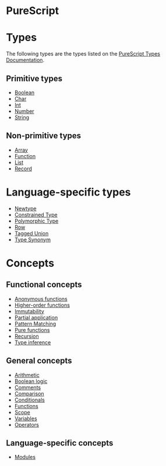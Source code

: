 # PureScript

# Types
The following types are the types listed on the [PureScript Types Documentation](https://github.com/purescript/documentation/blob/master/language/Types.md).

## Primitive types
- [Boolean][type-boolean]
- [Char][type-char]
- [Int][type-int]
- [Number][type-number]
- [String][type-string]

## Non-primitive types
- [Array][type-array]
- [Function][type-function]
- [List][type-list]
- [Record][type-record]

# Language-specific types
- [Newtype][type-newtype]
- [Constrained Type][type-constrained]
- [Polymorphic Type][type-polymorphic]
- [Row][type-row]
- [Tagged Union][type-tagged-union]
- [Type Synonym][type-synonym]

[type-string]: ../../../reference/types/string.md
[type-char]: ../../../reference/types/char.md
[type-int]: ../../../reference/types/integer.md
[type-number]: ../../../reference/types/number.md
[type-boolean]: ../../../reference/types/boolean.md
[type-array]: ../../../reference/types/array.md
[type-list]: ../../../reference/types/list.md
[type-record]: ../../../reference/types/record.md
[type-function]: ../../../reference/types/function.md
[type-tagged-union]: types/tagged_union.md
[type-newtype]: types/newtype.md
[type-polymorphic]: types/polymorphic.md
[type-constrained]: types/constrained.md
[type-synonym]: types/type_synonym.md
[type-row]: types/row.md

# Concepts

## Functional concepts
- [Anonymous functions][concept-anonymous-functions]
- [Higher-order functions][concept-higher-order-functions]
- [Immutability][concept-immutability]
- [Partial application][concept-partial-application]
- [Pattern Matching][concept-pattern-matching]
- [Pure functions][concept-pure-functions]
- [Recursion][concept-recursion]
- [Type inference][concept-type-inference]

## General concepts
- [Arithmetic][concept-arithmetic]
- [Boolean logic][concept-boolean-logic]
- [Comments][concept-comments]
- [Comparison][concept-comparison]
- [Conditionals][concept-conditionals]
- [Functions][concept-functions]
- [Scope][concept-scope]
- [Variables][concept-variables]
- [Operators][concept-operators]

## Language-specific concepts
- [Modules][concept-modules]

[concept-operators]: ../../../reference/concepts/operators.md
[concept-comparison]: ../../../reference/concepts/comparisons.md
[concept-modules]: concepts/modules.md
[concept-pattern-matching]: ../../../reference/concepts/pattern_matching.md
[concept-variables]: ../../../reference/concepts/variables.md
[concept-scope]: ../../../reference/concepts/scope.md
[concept-functions]: ../../../reference/concepts/functions.md
[concept-conditionals]: ../../../reference/concepts/conditionals.md
[concept-comments]: ../../../reference/concepts/comments.md
[concept-boolean-logic]: ../../../reference/concepts/boolean_logic.md
[concept-arithmetic]: ../../../reference/concepts/arithmetic.md
[concept-recursion]: ../../../reference/concepts/recursion.md
[concept-higher-order-functions]: ../../../reference/concepts/higher_order_functions.md
[concept-immutability]: ../../../reference/concepts/immutability.md
[concept-partial-application]: ../../../reference/concepts/partial_application.md
[concept-pure-functions]: ../../../reference/concepts/pure_functions.md
[concept-anonymous-functions]: ../../../reference/concepts/anonymous_functions.md
[concept-type-inference]: ../../../reference/concepts/type_inference.md
